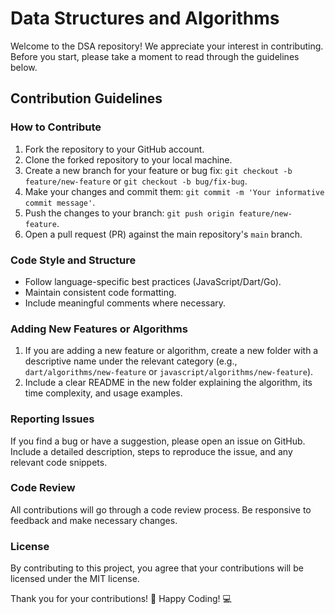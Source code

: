 # Data Structures and Algorithms

Welcome to the DSA repository! We appreciate your interest in contributing. Before you start, please take a moment to read through the guidelines below.

## Contribution Guidelines

### How to Contribute

1. Fork the repository to your GitHub account.
2. Clone the forked repository to your local machine.
3. Create a new branch for your feature or bug fix: `git checkout -b feature/new-feature` or `git checkout -b bug/fix-bug`.
4. Make your changes and commit them: `git commit -m 'Your informative commit message'`.
5. Push the changes to your branch: `git push origin feature/new-feature`.
6. Open a pull request (PR) against the main repository's `main` branch.

### Code Style and Structure

- Follow language-specific best practices (JavaScript/Dart/Go).
- Maintain consistent code formatting.
- Include meaningful comments where necessary.

### Adding New Features or Algorithms

1. If you are adding a new feature or algorithm, create a new folder with a descriptive name under the relevant category (e.g., `dart/algorithms/new-feature` or `javascript/algorithms/new-feature`).
2. Include a clear README in the new folder explaining the algorithm, its time complexity, and usage examples.

### Reporting Issues

If you find a bug or have a suggestion, please open an issue on GitHub. Include a detailed description, steps to reproduce the issue, and any relevant code snippets.

### Code Review

All contributions will go through a code review process. Be responsive to feedback and make necessary changes.

### License

By contributing to this project, you agree that your contributions will be licensed under the MIT license.

Thank you for your contributions! 🚀
Happy Coding! 💻